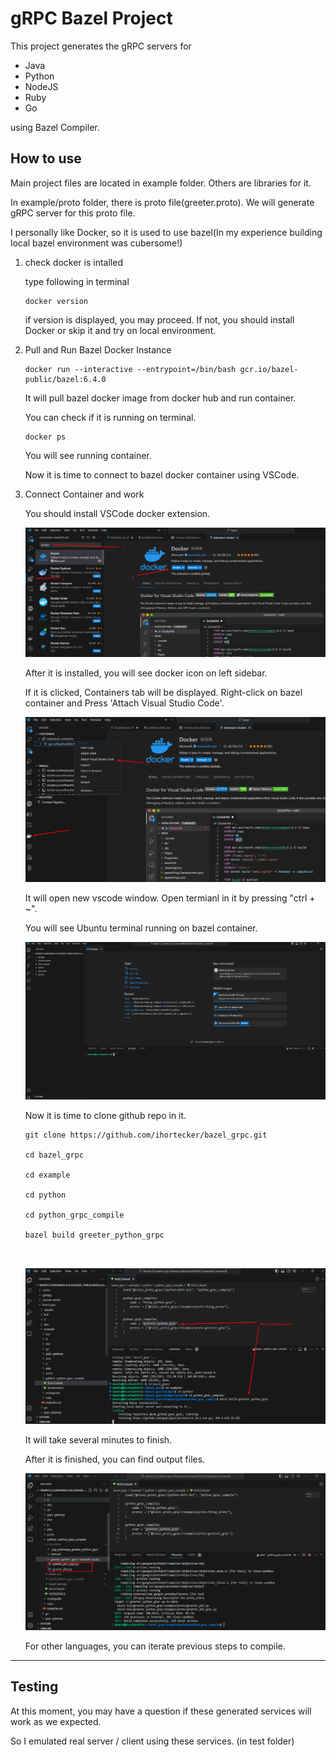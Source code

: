 # gRPC Bazel Project

This project generates the gRPC servers for

* Java
* Python
* NodeJS
* Ruby
* Go

using Bazel Compiler.

## How to use

Main project files are located in example folder. Others are libraries for it.

In example/proto folder, there is proto file(greeter.proto). We will generate gRPC server for this proto file.

I personally like Docker, so it is used to use bazel(In my experience building local bazel environment was cubersome!)

1. check docker is intalled

   type following in terminal

   ```
   docker version
   ```

   if version is displayed, you may proceed. If not, you should install Docker or skip it and try on local environment.
2. Pull and Run Bazel Docker Instance

   ```
   docker run --interactive --entrypoint=/bin/bash gcr.io/bazel-public/bazel:6.4.0
   ```

   It will pull bazel docker image from docker hub and run container.

   You can check if it is running on terminal.

   ```
   docker ps
   ```

   You will see running container.

   Now it is time to connect to bazel docker container using VSCode.
3. Connect Container and work

   You should install VSCode docker extension.

   ![](assets/20231027_110955_vscode_docker.png)

   After it is installed, you will see docker icon on left sidebar.

   If it is clicked, Containers tab will be displayed. Right-click on bazel container and Press 'Attach Visual Studio Code'.

   ![](assets/20231027_111238_Screenshot_1.png)

   It will open new vscode window. Open termianl in it by pressing "ctrl + ~".

   You will see Ubuntu terminal running on bazel container.

   ![](assets/20231027_111443_Screenshot_2.png)

   Now it is time to clone github repo in it.

   ```
   git clone https://github.com/ihortecker/bazel_grpc.git

   cd bazel_grpc

   cd example

   cd python

   cd python_grpc_compile

   bazel build greeter_python_grpc



   ```

   ![](assets/20231027_111906_Screenshot_3.png)

   It will take several minutes to finish.

   After it is finished, you can find output files.

   ![](assets/20231027_112400_Screenshot_4.png)

   For other languages, you can iterate previous steps to compile.

---

## Testing

At this moment, you may have a question if these generated services will work as we expected.

So I emulated real server / client using these services. (in test folder)

